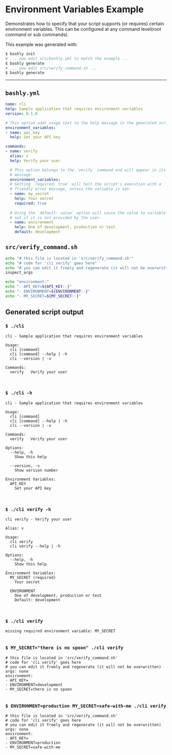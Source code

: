 # Environment Variables Example

Demonstrates how to specify that your script supports (or requires) certain
environment variables. This can be configured at any command level(root command
or sub commands).

This example was generated with:

```bash
$ bashly init
# ... now edit src/bashly.yml to match the example ...
$ bashly generate
# ... now edit src/verify_command.sh ...
$ bashly generate
```

<!-- include: src/verify_command.sh -->

-----

## `bashly.yml`

```yaml
name: cli
help: Sample application that requires environment variables
version: 0.1.0

# This option adds usage text to the help message in the generated script.
environment_variables:
- name: api_key
  help: Set your API key

commands:
- name: verify
  alias: v
  help: Verify your user

  # This option belongs to the `verify` command and will appear in its help
  # message.
  environment_variables:
  # Setting `required: true` will halt the script's execution with a
  # friendly error message, unless the variable is set.
  - name: my_secret
    help: Your secret
    required: true
  
  # Using the `default: value` option will cause the value to variable to be 
  # set if it is not provided by the user.
  - name: environment
    help: One of development, production or test
    default: development
```

## `src/verify_command.sh`

```bash
echo "# this file is located in 'src/verify_command.sh'"
echo "# code for 'cli verify' goes here"
echo "# you can edit it freely and regenerate (it will not be overwritten)"
inspect_args

echo "environment:"
echo "- API_KEY=${API_KEY:-}"
echo "- ENVIRONMENT=${ENVIRONMENT:-}"
echo "- MY_SECRET=${MY_SECRET:-}"

```


## Generated script output

### `$ ./cli`

```shell
cli - Sample application that requires environment variables

Usage:
  cli [command]
  cli [command] --help | -h
  cli --version | -v

Commands:
  verify   Verify your user



```

### `$ ./cli -h`

```shell
cli - Sample application that requires environment variables

Usage:
  cli [command]
  cli [command] --help | -h
  cli --version | -v

Commands:
  verify   Verify your user

Options:
  --help, -h
    Show this help

  --version, -v
    Show version number

Environment Variables:
  API_KEY
    Set your API key



```

### `$ ./cli verify -h`

```shell
cli verify - Verify your user

Alias: v

Usage:
  cli verify
  cli verify --help | -h

Options:
  --help, -h
    Show this help

Environment Variables:
  MY_SECRET (required)
    Your secret

  ENVIRONMENT
    One of development, production or test
    Default: development



```

### `$ ./cli verify`

```shell
missing required environment variable: MY_SECRET


```

### `$ MY_SECRET="there is no spoon" ./cli verify`

```shell
# this file is located in 'src/verify_command.sh'
# code for 'cli verify' goes here
# you can edit it freely and regenerate (it will not be overwritten)
args: none
environment:
- API_KEY=
- ENVIRONMENT=development
- MY_SECRET=there is no spoon


```

### `$ ENVIRONMENT=production MY_SECRET=safe-with-me ./cli verify`

```shell
# this file is located in 'src/verify_command.sh'
# code for 'cli verify' goes here
# you can edit it freely and regenerate (it will not be overwritten)
args: none
environment:
- API_KEY=
- ENVIRONMENT=production
- MY_SECRET=safe-with-me


```



